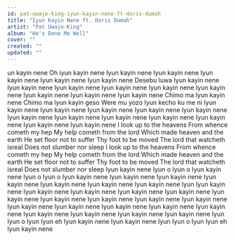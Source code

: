 ```yaml
---
id: pat-uwaje-king-iyun-kayin-nene-ft-doris-dumah
title: "Iyun Kayin Nene ft. Doris Dumah"
artist: "Pat Uwaje-King"
album: "He's Done Me Well"
cover: ""
created: ""
updated: ""
---
```


un kayin nene
Oh iyun kayin nene
Iyun kayin nene
Iyun kayin nene
Iyun kayin nene
Iyun kayin nene
Iyun kayin nene
Desebu luwa
Iyun kayin nene
Iyun kayin nene
Iyun kayin nene
Iyun kayin nene
Iyun kayin nene
Iyun kayin nene
Iyun kayin nene
Iyun kayin nene
Iyun kayin nene
Chimo ma
Iyun kayin nene
Chimo ma
Iyun kayin geso
Were mu yozo
Iyun kecho ku me ni
Iyun kayin nene
Iyun kayin nene
Iyun kayin nene
Iyun kayin nene
Iyun kayin nene
Iyun kayin nene
Iyun kayin nene
Iyun kayin nene
Iyun kayin nene
Iyun kayin nene
Iyun kayin nene
Iyun kayin nene
I look up to the heavens
From whence cometh my hep
My help cometh from the lord
Which made heaven and the earth
He set floor not to suffer
Thy foot to be moved
The lord that watcheth isreal
Does not slumber nor sleep
I look up to the heavens
From whence cometh my hep
My help cometh from the lord
Which made heaven and the earth
He set floor not to suffer
Thy foot to be moved
The lord that watcheth isreal
Does not slumber nor sleep
Iyun kayin nene
Iyun o
Iyun o
Iyun kayin nene
Iyun o
Iyun o
Iyun kayin nene
Iyun kayin nene
Iyun kayin nene
Iyun kayin nene
Iyun kayin nene
Iyun kayin nene
Iyun kayin nene
Iyun
Iyun kayin nene
Iyun kayin nene
Iyun kayin nene
Iyun kayin nene
Iyun kayin nene
Iyun kayin nene
Iyun kayin nene
Iyun kayin nene
Iyun kayin nene
Iyun kayin nene
Iyun kayin nene
Iyun kayin nene
Iyun kayin nene
Iyun kayin nene
Iyun kayin nene
Iyun kayin nene
Iyun kayin nene
Iyun kayin nene
Iyun kayin nene
Iyun
Iyun o
Iyun
Iyun eh
Iyun kayin nene
Iyun kayin nene
Iyun
Iyun o
Iyun
Iyun eh
Iyun kayin nene